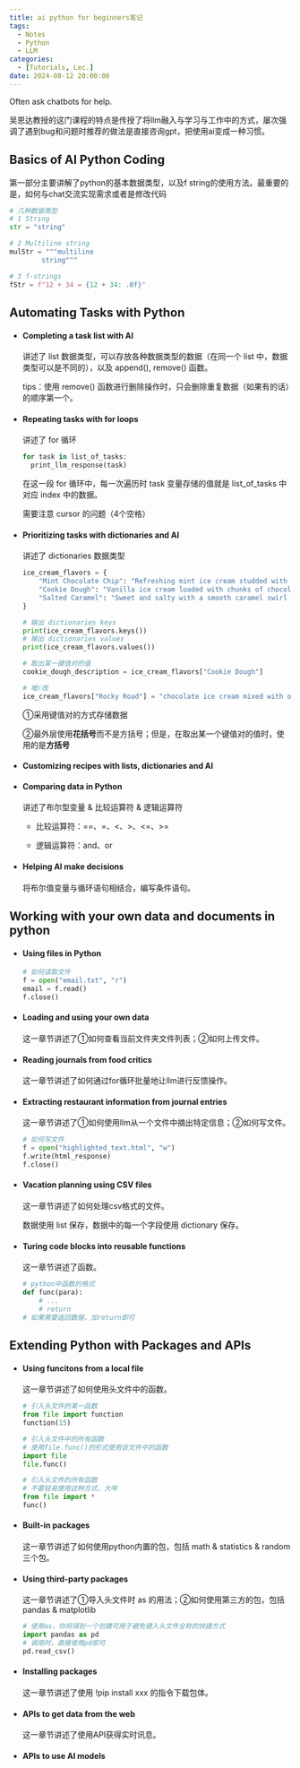 ```yaml
---
title: ai python for beginners笔记
tags: 
  - Notes
  - Python
  - LLM
categories: 
  - [Tutorials, Lec.]
date: 2024-08-12 20:00:00
---
```


Often ask chatbots for help.

<!--more -->

吴恩达教授的这门课程的特点是传授了将llm融入与学习与工作中的方式，屡次强调了遇到bug和问题时推荐的做法是直接咨询gpt，把使用ai变成一种习惯。

## Basics of AI Python Coding

第一部分主要讲解了python的基本数据类型，以及f string的使用方法。最重要的是，如何与chat交流实现需求或者是修改代码

```python
# 几种数据类型
# 1 String
str = "string"

# 2 Multiline string
mulStr = """multiline
		string"""

# 3 f-strings
fStr = f"12 + 34 = {12 + 34: .0f}"
```



## Automating Tasks with Python

- #### Completing a task list with AI

  讲述了 list 数据类型，可以存放各种数据类型的数据（在同一个 list 中，数据类型可以是不同的），以及 append(), remove() 函数。

  tips：使用 remove() 函数进行删除操作时，只会删除重复数据（如果有的话）的顺序第一个。

- #### Repeating tasks with for loops

  讲述了 for 循环

  ```python
  for task in list_of_tasks:
  	print_llm_response(task)
  ```

  在这一段 for 循环中，每一次遍历时 task 变量存储的值就是 list_of_tasks 中对应 index 中的数据。

  需要注意 cursor 的问题（4个空格）

- #### Prioritizing tasks with dictionaries and AI

  讲述了 dictionaries 数据类型

  ```python
  ice_cream_flavors = {
      "Mint Chocolate Chip": "Refreshing mint ice cream studded with decadent chocolate chips.",
      "Cookie Dough": "Vanilla ice cream loaded with chunks of chocolate chip cookie dough.",
      "Salted Caramel": "Sweet and salty with a smooth caramel swirl and a hint of sea salt."
  }  
  
  # 输出 dictionaries keys
  print(ice_cream_flavors.keys())
  # 输出 dictionaries values
  print(ice_cream_flavors.values())
  
  # 取出某一键值对的值
  cookie_dough_description = ice_cream_flavors["Cookie Dough"]
  
  # 增/改
  ice_cream_flavors["Rocky Road"] = "chocolate ice cream mixed with other ngredients."
  ```

  ①采用键值对的方式存储数据

  ②最外层使用**花括号**而不是方括号；但是，在取出某一个键值对的值时，使用的是**方括号**

- #### Customizing recipes with lists, dictionaries and AI

- #### Comparing data in Python

  讲述了布尔型变量 & 比较运算符 & 逻辑运算符

  - 比较运算符：==、=、<、>、<=、>=

  - 逻辑运算符：and、or

- #### Helping AI make decisions

  将布尔值变量与循环语句相结合，编写条件语句。



## Working with your own data and documents in python

- #### Using files in Python

  ```python
  # 如何读取文件
  f = open("email.txt", "r")
  email = f.read()
  f.close()
  ```

  

- #### Loading and using your own data

  这一章节讲述了①如何查看当前文件夹文件列表；②如何上传文件。

- #### Reading journals from food critics

  这一章节讲述了如何通过for循环批量地让llm进行反馈操作。

- #### Extracting restaurant information from journal entries

  这一章节讲述了①如何使用llm从一个文件中摘出特定信息；②如何写文件。

  ```python
  # 如何写文件
  f = open("highlighted_text.html", "w")
  f.write(html_response)
  f.close()
  ```

  

- #### Vacation planning using CSV files

  这一章节讲述了如何处理csv格式的文件。

  数据使用 list 保存，数据中的每一个字段使用 dictionary 保存。

- #### Turing code blocks into reusable functions

  这一章节讲述了函数。

  ```python
  # python中函数的格式
  def func(para):
      # ...
      # return
  # 如果需要返回数据，加return即可
  ```

  

## Extending Python with Packages and APIs

- #### Using funcitons from a local file

  这一章节讲述了如何使用头文件中的函数。

  ```python
  # 引入头文件的某一函数
  from file import function
  function(15)
  
  # 引入头文件中的所有函数
  # 使用file.func()的形式使用该文件中的函数
  import file
  file.func()
  
  # 引入头文件的所有函数
  # 不要轻易使用这种方式，大咩
  from file import *
  func()
  ```

  

- #### Built-in packages

  这一章节讲述了如何使用python内置的包，包括 math & statistics & random 三个包。

- #### Using third-party packages

  这一章节讲述了①导入头文件时 as 的用法；②如何使用第三方的包，包括 pandas & matplotlib

  ```python
  # 使用as，你将得到一个创建可用于避免键入头文件全称的快捷方式
  import pandas as pd
  # 调用时，直接使用pd即可
  pd.read_csv()
  ```

  

- #### Installing packages

  这一章节讲述了使用 !pip install xxx 的指令下载包体。

- #### APIs to get data from the web

  这一章节讲述了使用API获得实时讯息。

- #### APIs to use AI models

